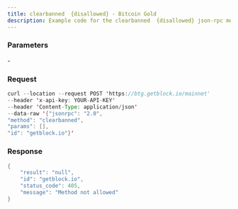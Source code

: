 ```yaml
---
title: clearbanned  {disallowed} - Bitcoin Gold
description: Example code for the clearbanned  {disallowed} json-rpc method. Сomplete guide on how to use clearbanned  {disallowed} json-rpc in GetBlock.io Web3 documentation.
---
```


### Parameters


\-

### Request

``` java
curl --location --request POST 'https://btg.getblock.io/mainnet' 
--header 'x-api-key: YOUR-API-KEY' 
--header 'Content-Type: application/json' 
--data-raw '{"jsonrpc": "2.0",
"method": "clearbanned",
"params": [],
"id": "getblock.io"}'
```

###  Response

``` java
{
    "result": "null",
    "id": "getblock.io",
    "status_code": 405,
    "message": "Method not allowed"
}
```


